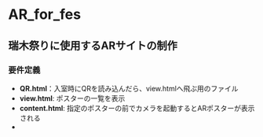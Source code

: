 # AR_for_fes
## 瑞木祭りに使用するARサイトの制作

### **要件定義**
- **QR.html**：入室時にQRを読み込んだら、view.htmlへ飛ぶ用のファイル
- **view.html**: ポスターの一覧を表示
- **content.html**: 指定のポスターの前でカメラを起動するとARポスターが表示される
- 
